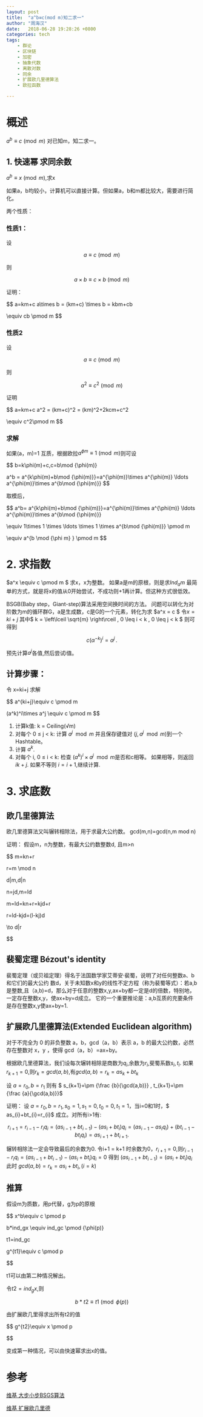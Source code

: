 ```yaml
---
layout: post
title:  "a^b≡c(mod m)知二求一"
author: "周海汉"
date:   2018-06-28 19:28:26 +0800
categories: tech
tags:
    - 群论
    - 区块链
    - 加密
    - 抽象代数
    - 离散对数
    - 同余
    - 扩展欧几里德算法
    - 欧拉函数

---
```


# 概述 
$a^b\equiv c \pmod m$ 对已知m，知二求一。


## 1. 快速幂 求同余数
$a^b\equiv x \pmod m$,求x

如果a，b均较小，计算机可以直接计算。但如果a，b和m都比较大，需要进行简化。

两个性质：
### 性质1：

设

$$
a \equiv c \pmod m
$$

则

$$
a\times b \equiv c\times b \pmod m
$$

证明：

$$
a=km+c
a\times b = (km+c) \times b = kbm+cb

\equiv cb \pmod m
$$

### 性质2

设

$$
a \equiv c \pmod m
$$

则

$$
a^2 \equiv c^2 \pmod m
$$

证明

$$
a=km+c
a^2 = (km+c)^2 = (km)^2+2kcm+c^2

\equiv c^2\pmod m
$$


### 求解
如果(a，m)=1 互质，根据欧拉$a^{\phi m}\equiv 1 \pmod m$则可设


$$
b=k\phi(m)+c,c=b\mod {\phi(m)}

a^b = a^{k\phi(m)+b\mod {\phi(m)}}=a^{\phi(m)}\times a^{\phi(m)} \ldots a^{\phi(m)}\times a^{b\mod {\phi(m)}}
$$

取模后，


$$
a^b= a^{k\phi(m)+b\mod {\phi(m)}}=a^{\phi(m)}\times a^{\phi(m)} \ldots a^{\phi(m)}\times a^{b\mod {\phi(m)}}

\equiv 1\times 1 \times \ldots \times 1 \times  a^{b\mod {\phi(m)}} \pmod m

\equiv a^{b \mod {\phi m} } \pmod m
$$


# 2. 求指数
$a^x \equiv c \pmod m  $ 求x，x为整数。
如果a是m的原根，则是求$Ind_a m$
最简单的方式，就是将x的值从0开始尝试，不成功则+1再计算。但这种方式很低效。

BSGB(Baby step，Giant-step)算法采用空间换时间的方法。
问题可以转化为对阶数为m的循环群G，a是生成数，c是G的一个元素，转化为求
$a^x = c $
令$x=ki+j$ 其中$ k = \left\lceil \sqrt{m} \right\rceil , 0 \leq i < k ,   0 \leq j < k $
则可得到


$$
{\displaystyle c \left(\alpha ^{-k}\right)^{i}=\alpha ^{j}\,.}
$$

预先计算$a^j$各值,然后尝试i值。

## 计算步骤：
令 x=ki+j
求解 


$$
a^{ki+j}\equiv c \pmod m

(a^k)^i\times a^j \equiv c \pmod m
$$


1. 计算k值: k = Ceiling(√m)
2. 对每个 0 ≤ j < k:
计算 $a^j \mod m$ 并且保存键值对 $(j, a^j \mod m)$到一个Hashtable。 
3. 计算 $a^{k}$.
4. 对每个 i,  0 ≤ i < k:
检查 $(a^k)^i\times a^j \mod m$是否和c相等。 
如果相等，则返回 $ik + j$.
如果不等则 $i=i+1$,继续计算.

# 3. 求底数

## 欧几里德算法
欧几里德算法又叫辗转相除法，用于求最大公约数。
gcd(m,n)=gcd(n,m mod n)

证明：
假设m，n为整数，有最大公约数整数d, 且m>n


$$
m=kn+r

r=m \mod n

d|m,d|n

n=jd,m=ld

m=ld=kn+r=kjd+r

r=ld-kjd=(l-kj)d

\to
d|r

$$

## 裴蜀定理 Bézout's identity
裴蜀定理（或贝祖定理）得名于法国数学家艾蒂安·裴蜀，说明了对任何整数a、b和它们的最大公约
数d，关于未知数x和y的线性不定方程（称为裴蜀等式）：若a,b是整数,且（a,b)=d，那么对于任意的整数x,y,ax+by都一定是d的倍数，特别地，一定存在整数x,y，使ax+by=d成立。
它的一个重要推论是：a,b互质的充要条件是存在整数x,y使ax+by=1.

## 扩展欧几里德算法(Extended Euclidean algorithm)
对于不完全为 0 的非负整数 a，b，gcd（a，b）表示 a，b 的最大公约数，必然存在整数对 x，y ，使得 gcd（a，b）=ax+by。

根据欧几里德算法，我们设每次辗转相除是商数为$q_i$,余数为$r_i$,斐蜀系数$s_i,t_i$. 如果$r_{k+1}=0$,则$r_k=gcd(a,b)$,有$gcd(a,b)=r_k=as_k+bt_k$

设 $a=r_0,b=r_1$ 则有 $ s_{k+1}=\pm {\frac  {b}{\gcd(a,b)}} ,  t_{k+1}=\pm {\frac  {a}{\gcd(a,b)}}$

证明：
设 $a=r_0,b=r_1,s_0=1,s_1=0,t_0=0,t_1=1$，当i=0和1时，$  as_{i}+bt_{i}=r_{i}$ 成立。对所有i>1有:



$$
r_{i+1}=r_{i-1}-r_{i}q_{i}=(as_{{i-1}}+bt_{{i-1}})-(as_{i}+bt_{i})q_{i}=(as_{{i-1}}-as_{i}q_{i})+(bt_{{i-1}}-bt_{i}q_{i})=as_{i+1}+bt_{i+1}.
$$

辗转相除法一定会导致最后的余数为0.
令i+1 = k+1 时余数为0，$r_{i+1}=0$,则$r_{{i-1}}-r_{i}q_{i}=(as_{{i-1}}+bt_{{i-1}})-(as_{i}+bt_{i})q_{i}=0$ 得到
$(as_{{i-1}}+bt_{{i-1}})=(as_{i}+bt_{i})q_{i}$
此时 $gcd(a,b)=r_k=as_{i}+bt_{i},(i=k)$

## 推算
假设m为质数，用p代替，g为p的原根


$$
x^b\equiv c \pmod p

b*ind_gx \equiv ind_gc \pmod {\phi(p)}

t1=ind_gc 

g^{t1}\equiv c \pmod p

$$

t1可以由第二种情况解出。

令$t2=ind_gx$,则


$$
b*t2\equiv t1 \pmod {\phi(p)}
$$

由扩展欧几里得求出所有t2的值

$$
g^{t2}\equiv x \pmod p

$$

变成第一种情况，可以由快速幂求出x的值。


# 参考
[维基 大步小步BSGS算法](https://en.wikipedia.org/wiki/Baby-step_giant-step)

[维基 扩展欧几里德](https://en.wikipedia.org/wiki/Extended_Euclidean_algorithm)



